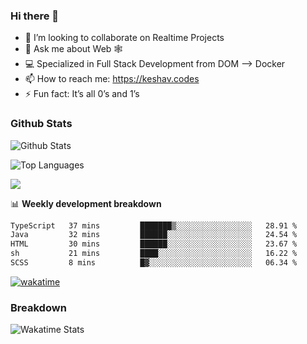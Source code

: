 ### Hi there 👋

- 👯 I’m looking to collaborate on Realtime Projects
- 💬 Ask me about Web 🕸
- 💻 Specialized in Full Stack Development from DOM --> Docker
- 📫 How to reach me: https://keshav.codes
- ⚡ Fun fact: It’s all 0’s and 1’s

### Github Stats
![Github Stats](https://github-readme-stats.vercel.app/api?username=keshavlingala&count_private=true&show_icons=true&theme=radical)

![Top Languages](https://github-readme-stats.vercel.app/api/top-langs/?username=keshavlingala&show_icons=true&theme=radical)

![](https://komarev.com/ghpvc/?username=keshavlingala)

📊 **Weekly development breakdown**

<!--START_SECTION:waka-->

```txt
TypeScript   37 mins         ███████▒░░░░░░░░░░░░░░░░░   28.91 %
Java         32 mins         ██████░░░░░░░░░░░░░░░░░░░   24.54 %
HTML         30 mins         ██████░░░░░░░░░░░░░░░░░░░   23.67 %
sh           21 mins         ████░░░░░░░░░░░░░░░░░░░░░   16.22 %
SCSS         8 mins          █▓░░░░░░░░░░░░░░░░░░░░░░░   06.34 %
```

<!--END_SECTION:waka-->


[![wakatime](https://wakatime.com/badge/user/62bfdbc7-082c-40a7-b4bd-f9280d51aeed.svg)](https://wakatime.com/@62bfdbc7-082c-40a7-b4bd-f9280d51aeed)


### Breakdown

![Wakatime Stats](https://github-readme-stats.vercel.app/api/wakatime?username=keshavlingala)
